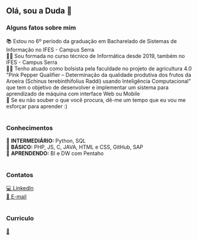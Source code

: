 ## Olá, sou a Duda 👋

### Alguns fatos sobre mim
📚 Estou no 6º período da graduação em Bacharelado de Sistemas de Informação no IFES - Campus Serra<br>
👩‍🎓 Sou formada no curso técnico de Informática desde 2019, também no IFES - Campus Serra<br>
👩‍🔬 Tenho atuado como bolsista pela faculdade no projeto de agricultura 4.0 "Pink Pepper Qualifier – Determinação da qualidade produtiva dos frutos
da Aroeira (Schinus terebinthifolius Raddi) usando Inteligência Computacional" que tem o objetivo de desenvolver e implementar um sistema para aprendizado de máquina com interface Web ou Mobile<br>
🤝 Se eu não souber o que você procura, dê-me um tempo que eu vou me esforçar para aprender :)<br><br>

### Conhecimentos
📌 **INTERMEDIÁRIO:** Python, SQL<br>
📌 **BÁSICO:** PHP, JS, C, JAVA, HTML e CSS, GitHub, SAP<br>
📌 **APRENDENDO:** BI e DW com Pentaho<br><br>

### Contatos
[💻 LinkedIn](https://www.linkedin.com/in/eduardarsimoes)<br>
[📧 E-mail](mailto:eduardarsimoes@agmail.com?subject=[GitHub]%20Acabei%20de%20ver%20o%20seu%20perfil)<br><br>

### Curriculo
[📜](https://docs.google.com/document/d/1mCp0-LaCtpa360u6qQTaAK1sDMe3wxmPAz6qpPxv9bg/export?format=pdf)<br>
